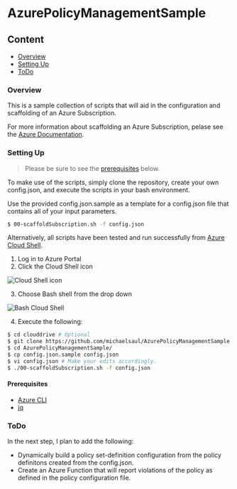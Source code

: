 # AzurePolicyManagementSample

## Content
- [Overview](README.md#overview)
- [Setting Up](README.md#setting-up)
- [ToDo](README.md#todo)

### Overview
This is a sample collection of scripts that will aid in the configuration and scaffolding of an Azure Subscription.

For more information about scaffolding an Azure Subscription, pelase see the [Azure Documentation](https://docs.microsoft.com/en-us/azure/azure-resource-manager/resource-manager-subscription-governance).

### Setting Up

> Please be sure to see the [prerequisites](README.md#prerequisites) below.

To make use of the scripts, simply clone the repository, create your own config.json, and execute the scripts in your bash environment.

Use the provided config.json.sample as a template for a config.json file that contains all of your input parameters.

```bash
$ 00-scaffoldSubscription.sh -f config.json
```

Alternatively, all scripts have been tested and run successfully from [Azure Cloud Shell](https://azure.microsoft.com/en-us/features/cloud-shell/).

1. Log in to Azure Portal
2. Click the Cloud Shell icon

  ![Cloud Shell icon](https://docs.microsoft.com/en-us/azure/cloud-shell/media/overview/portal-launch-icon.png)

3. Choose Bash shell from the drop down

  ![Bash Cloud Shell](https://docs.microsoft.com/en-us/azure/cloud-shell/media/overview/overview-bash-pic.png)

4. Execute the following:
```bash
$ cd clouddrive # Optional
$ git clone https://github.com/michaelsaul/AzurePolicyManagementSample.git
$ cd AzurePolicyManagementSample/
$ cp config.json.sample config.json
$ vi config.json # Make your edits accordingly.
$ ./00-scaffoldSubscription.sh -f config.json
```

#### Prerequisites
- [Azure CLI](https://docs.microsoft.com/en-us/cli/azure/overview?view=azure-cli-latest)
- [jq](https://stedolan.github.io/jq/)

### ToDo
In the next step, I plan to add the following:
- Dynamically build a policy set-definition configuration from the policy definitons created from the config.json.
- Create an Azure Function that will report violations of the policy as defined in the policy configuration file.
